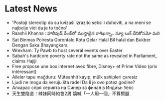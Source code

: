# Latest News
-  'Postoji stereotip da su kvizaši izrazito seksi i duhoviti, a na meni se najbolje vidi da je to točno'
-  Raashii Khanna : హాలీవుడ్ రేంజ్​లో ముస్తాబైన రాశిఖన్నా.. న్యూ లుక్ దేనికోసమో మరి
-  Sat Binmas Polresta Gorontalo Kota Gelar Halal Bil halal dan Bukber Dengan Saka Bhayangkara
-  Wrexham: Ty Pawb to host several events over Easter
-  Sabah's hardcore poverty rate not the same as revealed in Parliament, claims Hajiji
-  Free propose une box internet avec fibre, Disney+ et Prime Video (prix intéressant)
-  Aileler tapu mağduru: Müteahhit kayıp, mülk sahipleri çaresiz
-  Ljudi ne mogu da veruju šta rade! Da li je ovo potez godine?
-  Алкарас спря серията на Синер за финал в Индиън Уелс
-  天生雙陰道！辣妹同時約會2男 嬌喊「一人用一個」不算劈腿

